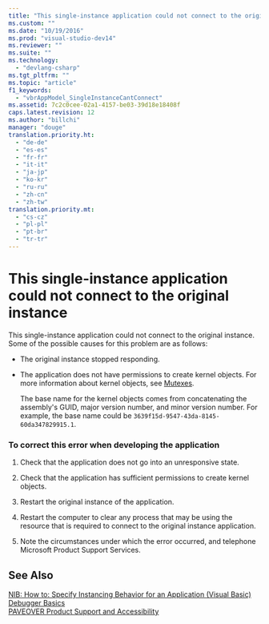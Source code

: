 ```yaml
---
title: "This single-instance application could not connect to the original instance"
ms.custom: ""
ms.date: "10/19/2016"
ms.prod: "visual-studio-dev14"
ms.reviewer: ""
ms.suite: ""
ms.technology: 
  - "devlang-csharp"
ms.tgt_pltfrm: ""
ms.topic: "article"
f1_keywords: 
  - "vbrAppModel_SingleInstanceCantConnect"
ms.assetid: 7c2c0cee-02a1-4157-be03-39d18e18408f
caps.latest.revision: 12
ms.author: "billchi"
manager: "douge"
translation.priority.ht: 
  - "de-de"
  - "es-es"
  - "fr-fr"
  - "it-it"
  - "ja-jp"
  - "ko-kr"
  - "ru-ru"
  - "zh-cn"
  - "zh-tw"
translation.priority.mt: 
  - "cs-cz"
  - "pl-pl"
  - "pt-br"
  - "tr-tr"
---
```

# This single-instance application could not connect to the original instance
This single-instance application could not connect to the original instance. Some of the possible causes for this problem are as follows:  
  
-   The original instance stopped responding.  
  
-   The application does not have permissions to create kernel objects. For more information about kernel objects, see [Mutexes](../Topic/Mutexes.md).  
  
     The base name for the kernel objects comes from concatenating the assembly's GUID, major version number, and minor version number. For example, the base name could be `3639f15d-9547-43da-8145-60da347829915.1`.  
  
### To correct this error when developing the application  
  
1.  Check that the application does not go into an unresponsive state.  
  
2.  Check that the application has sufficient permissions to create kernel objects.  
  
3.  Restart the original instance of the application.  
  
4.  Restart the computer to clear any process that may be using the resource that is required to connect to the original instance application.  
  
5.  Note the circumstances under which the error occurred, and telephone Microsoft Product Support Services.  
  
## See Also  
 [NIB: How to: Specify Instancing Behavior for an Application (Visual Basic)](http://msdn.microsoft.com/en-us/48539ad8-d960-4210-beab-ee65f6c6dc6e)   
 [Debugger Basics](../debugger/debugger-basics.md)   
 [PAVEOVER Product Support and Accessibility](http://msdn.microsoft.com/en-us/14e1d293-7b6d-40a6-bf3e-a92f8ee6c88c)